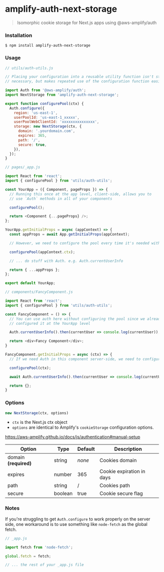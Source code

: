 # amplify-auth-next-storage

> Isomorphic cookie storage for Next.js apps using @aws-amplify/auth

### Installation

`$ npm install amplify-auth-next-storage`

### Usage

```js
// utils/auth-utils.js

// Placing your configuration into a reusable utility function isn't strictly
// necessary, but makes repeated use of the configuration function easier

import Auth from '@aws-amplify/auth';
import NextStorage from 'amplify-auth-next-storage';

export function configurePool(ctx) {
  Auth.configure({
    region: 'us-east-1',
    userPoolId: 'us-east-1_xxxxx',
    userPoolWebClientId: 'xxxxxxxxxxxxxxx',
    storage: new NextStorage(ctx, {
      domain: '.yourdomain.com',
      expires: 365,
      path: '/',
      secure: true,
    }),
  });
}

// pages/_app.js

import React from 'react';
import { configurePool } from 'utils/auth-utils';

const YourApp = ({ Component, pageProps }) => {
  // Running this once at the app level, client-side, allows you to
  // use `Auth` methods in all of your components 

  configurePool();

  return <Component {...pageProps} />;
};

YourApp.getInitialProps = async (appContext) => {
  const appProps = await App.getInitialProps(appContext);

  // However, we need to configure the pool every time it's needed within getInitialProps

  configurePool(appContext.ctx);

  // ... do stuff with Auth. e.g. Auth.currentUserInfo

  return { ...appProps };
};

export default YourApp;

// components/FancyComponent.js

import React from 'react';
import { configurePool } from 'utils/auth-utils';

const FancyComponent = () => {
  // You can use auth here without configuring the pool since we already
  // configured it at the YourApp level

  Auth.currentUserInfo().then(currentUser => console.log(currentUser));

  return <div>Fancy Component</div>;
}

FancyComponent.getInitialProps = async (ctx) => {
  // If we need Auth in this component server-side, we need to configure the pool again

  configurePool(ctx);

  await Auth.currentUserInfo().then(currentUser => console.log(currentUser));

  return {};
}
```

### Options

```js
new NextStorage(ctx, options)
```

- `ctx` is the Next.js ctx object
- `options` are identical to Amplify's `cookieStorage` configuration options.

https://aws-amplify.github.io/docs/js/authentication#manual-setup

| Option | Type | Default | Description |
| --- | --- | --- | --- |
| domain **(required)** | string | *none* | Cookies domain |
| expires | number | 365 | Cookie expiration in days |
| path | string | / | Cookies path |
| secure | boolean | true | Cookie secure flag |

### Notes

If you're struggling to get `Auth.configure` to work properly on the server side, one workaround is to use something like `node-fetch` as the global fetch.

```js
// _app.js

import fetch from 'node-fetch';

global.fetch = fetch;

// ... the rest of your _app.js file
```